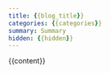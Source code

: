 ```yaml
---
title: {{blog_title}}
categories: {{categories}}
summary: Summary
hidden: {{hidden}}
---
```


{{content}}